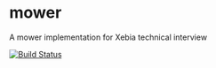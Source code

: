 # mower
A mower implementation for Xebia technical interview

[![Build Status](https://travis-ci.org/dambaron/mower.svg?branch=master)](https://travis-ci.org/dambaron/mower)